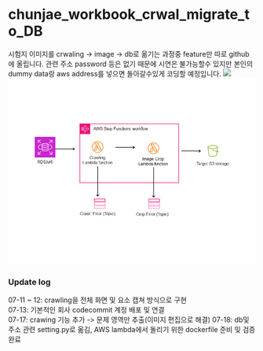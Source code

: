 

# chunjae_workbook_crwal_migrate_to_DB

시험지 이미지를 crwaling ->  image -> db로 옮기는 과정중 feature만 따로 github에 올립니다.
관련 주소 password 등은 없기 때문에 시연은 불가능할수 있지만 본인의 dummy data랑 aws address를 넣으면 돌아갈수있게 코딩할 예정입니다.
![](https://i.imgur.com/waxVImv.png)
![img](project1.png)
### Update log
07-11 ~ 12: crawling을 전체 화면 및 요소 캡쳐 방식으로 구현  
07-13: 기본적인 회사 codecommit 계정 배포 및 연결  
07-17: crawing 기능 추가 -> 문제 영역만 추출(이미지 편집으로 해결)
07-18: db및 주소 관련 setting.py로 옮김, AWS lambda에서 돌리기 위한 dockerfile 준비 및 검증 완료
